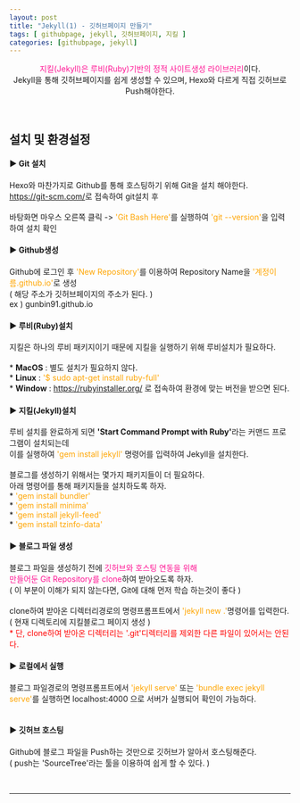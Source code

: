 ```yaml
---
layout: post
title: "Jekyll(1) - 깃허브페이지 만들기"
tags: [ githubpage, jekyll, 깃허브페이지, 지킬 ]
categories: [githubpage, jekyll]
---
```

<p align="center">
<font color="deeppink">지킬(Jekyll)은 루비(Ruby)기반의 정적 사이트생성 라이브러리</font>이다.<br/>
Jekyll을 통해 깃허브페이지를 쉽게 생성할 수 있으며, Hexo와 다르게 직접 깃허브로 Push해야한다.
</p><br/>

## 설치 및 환경설정

#### ▶ Git 설치
<p>
   Hexo와 마찬가지로 Github를 통해 호스팅하기 위해 Git을 설치 해야한다.<br/>
   <a href="https://git-scm.com/" >https://git-scm.com/</a>로 접속하여 git설치 후<br/><br/>
    바탕화면 마우스 오른쪽 클릭 -> <font color="orange">'Git Bash Here'</font>를 실행하여
    <font color="orange">'git --version'</font>을 입력하여 설치 확인
</p>

#### ▶ Github생성
<p>
    Github에 로그인 후 <font color="orange">'New Repository'</font>를 이용하여
    Repository Name을 <font color="orange">'계정이름.github.io'</font>로 생성<br/>
    ( 해당 주소가 깃허브페이지의 주소가 된다. )<br/>
    ex ) gunbin91.github.io
</p>

#### ▶ 루비(Ruby)설치
<p>
    지킬은 하나의 루비 패키지이기 때문에 지킬을 실행하기 위해 루비설치가 필요하다.<br/><br/>
    * <b>MacOS</b> : 별도 설치가 필요하지 않다.<br/>
    * <b>Linux</b> : <font color="orange">'$ sudo apt-get install ruby-full'</font><br/>
    * <b>Window</b> : <a href="https://rubyinstaller.org/">https://rubyinstaller.org/</a> 로 접속하여 환경에 맞는 버전을 받으면 된다.
</p>

#### ▶ 지킬(Jekyll)설치
<p>
    루비 설치를 완료하게 되면 <b>'Start Command Prompt with Ruby'</b>라는 커맨드 프로그램이
    설치되는데<br/>
    이를 실행하여 <font color="orange">'gem install jekyll'</font> 명령어를 입력하여 Jekyll을 설치한다.<br/><br/>
    블로그를 생성하기 위해서는 몇가지 패키지들이 더 필요하다.<br/>
    아래 명령어를 통해 패키지들을 설치하도록 하자.<br/>
    * <font color="orange">'gem install bundler'</font> <br/>
    * <font color="orange">'gem install minima'</font> <br/>
    * <font color="orange">'gem install jekyll-feed'</font> <br/>
    * <font color="orange">'gem install tzinfo-data'</font><br/>
</p>

#### ▶ 블로그 파일 생성
<p>
    블로그 파일을 생성하기 전에 <font color="deeppink">깃허브와 호스팅 연동을 위해<br/>
    만들어둔 Git Repository를 clone</font>하여 받아오도록 하자.<br/>
    ( 이 부분이 이해가 되지 않는다면, Git에 대해 먼저 학습 하는것이 좋다 )
    <br/><br/>
    clone하여 받아온 디렉터리경로의 명령프롬프트에서 
    <font color="orange">'jekyll new .'</font>명령어를 입력한다.<br/>
    ( 현재 디렉토리에 지킬블로그 페이지 생성 )<br/>
    <font color="red">* 단, clone하여 받아온 디렉터리는 '.git'디렉터리를 제외한 다른 파일이 있어서는 안된다.</font>
</p>

#### ▶ 로컬에서 실행
<p>
    블로그 파일경로의 명령프롬프트에서 
    <font color="orange">'jekyll serve'</font> 
    또는 <font color="orange">'bundle exec jekyll serve'</font>를 실행하면 
    localhost:4000 으로 서버가 실행되어 확인이 가능하다.<br/><br/>
</p>

#### ▶ 깃허브 호스팅
<p>
    Github에 블로그 파일을 Push하는 것만으로 깃허브가 알아서 호스팅해준다.<br/>
    ( push는 'SourceTree'라는 툴을 이용하여 쉽게 할 수 있다. )
</p>

<br/>
<hr/>